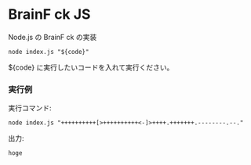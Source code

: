 # BrainF ck JS
Node.js の BrainF ck の実装

```
node index.js "${code}"
```

${code} に実行したいコードを入れて実行ください。

### 実行例

実行コマンド:
```
node index.js "++++++++++[>++++++++++<-]>++++.+++++++.--------.--."
```

出力:
```
hoge
```




